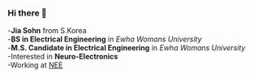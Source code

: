 ### Hi there 👋

-**Jia Sohn** from S.Korea   
-**BS in Electrical Engineering** in *Ewha Womans University*   
-**M.S. Candidate in Electrical Engineering** in *Ewha Womans University*   
-Interested in **Neuro-Electronics**   
-Working at [NEE](https://sites.google.com/view/junlab)   


<!--
**jswondersj/jswondersj** is a ✨ _special_ ✨ repository because its `README.md` (this file) appears on your GitHub profile.

Here are some ideas to get you started:

- 🔭 I’m currently working on ...
- 🌱 I’m currently learning ...
- 👯 I’m looking to collaborate on ...
- 🤔 I’m looking for help with ...
- 💬 Ask me about ...
- 📫 How to reach me: ...
- 😄 Pronouns: ...
- ⚡ Fun fact: ...
-->
